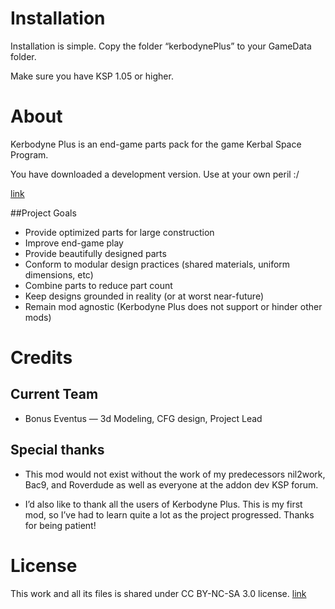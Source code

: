 # Installation

Installation is simple. Copy the folder “kerbodynePlus” to your GameData folder.

Make sure you have KSP 1.05 or higher.


# About

Kerbodyne Plus is an end-game parts pack for the game Kerbal Space Program. 

You have downloaded a development version. Use at your own peril :/

[link](https://kerbalspaceprogram.com/)

##Project Goals
* Provide optimized parts for large construction
* Improve end-game play
* Provide beautifully designed parts
* Conform to modular design practices (shared materials, uniform dimensions, etc)
* Combine parts to reduce part count
* Keep designs grounded in reality (or at worst near-future)
* Remain mod agnostic (Kerbodyne Plus does not support or hinder other mods)


# Credits

## Current Team

* Bonus Eventus — 3d Modeling, CFG design, Project Lead

## Special thanks

* This mod would not exist without the work of my predecessors nil2work, Bac9, and Roverdude as well as everyone at the addon dev KSP forum. 

* I’d also like to thank all the users of Kerbodyne Plus. This is my first mod, so I’ve had to learn quite a lot as the project progressed. Thanks for being patient!


# License

This work and all its files is shared under CC BY-NC-SA 3.0 license. [link](https://creativecommons.org/licenses/by-nc-sa/3.0/)